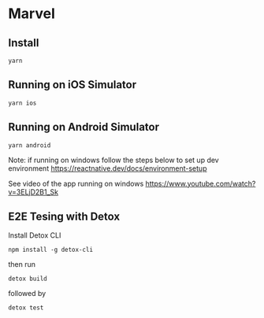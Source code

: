 # Marvel

## Install
``` 
yarn
```

## Running on iOS Simulator
```
yarn ios
```

## Running on Android Simulator
```
yarn android
```
Note: if running on windows follow the steps below to set up dev environment
https://reactnative.dev/docs/environment-setup

See video of the app running on windows
https://www.youtube.com/watch?v=3ELjD2B1_Sk

## E2E Tesing with Detox
Install Detox CLI
```
npm install -g detox-cli
```
then run
```
detox build
```
followed by
```
detox test
```
